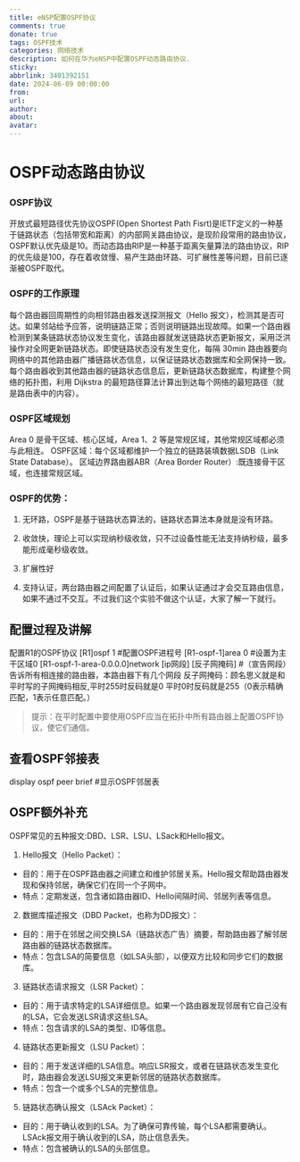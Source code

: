 ```yaml
---
title: eNSP配置OSPF协议
comments: true
donate: true
tags: OSPF技术
categories: 网络技术
description: 如何在华为eNSP中配置OSPF动态路由协议.
sticky: 
abbrlink: 3401392151
date: 2024-06-09 00:00:00
from:
url:
author:
about:
avatar:
---
```

# OSPF动态路由协议

### OSPF协议
开放式最短路径优先协议OSPF(Open Shortest Path Fisrt)是IETF定义的一种基于链路状态（包括带宽和距离）的内部网关路由协议，是现阶段常用的路由协议，OSPF默认优先级是10。而动态路由RIP是一种基于距离矢量算法的路由协议，RIP的优先级是100，存在着收敛慢、易产生路由环路、可扩展性差等问题，目前已逐渐被OSPF取代。
### OSPF的工作原理
每个路由器回周期性的向相邻路由器发送探测报文（Hello 报文），检测其是否可达。如果邻站给予应答，说明链路正常；否则说明链路出现故障。如果一个路由器检测到某条链路状态协议发生变化，该路由器就发送链路状态更新报文，采用泛洪操作对全网更新链路状态。即使链路状态没有发生变化，每隔 30min 路由器要向网络中的其他路由器广播链路状态信息，以保证链路状态数据库和全网保持一致。每个路由器收到其他路由器的链路状态信息后，更新链路状态数据库，构建整个网络的拓扑图，利用 Dijkstra 的最短路径算法计算出到达每个网络的最短路径（就是路由表中的内容）。
### OSPF区域规划
Area 0 是骨干区域、核心区域，Area 1、2 等是常规区域，其他常规区域都必须与此相连。
OSPF区域：每个区域都维护一个独立的链路装填数据LSDB（Link State Database）。
区域边界路由器ABR（Area Border Router）:既连接骨干区域，也连接常规区域。

### OSPF的优势：

1. 无环路，OSPF是基于链路状态算法的，链路状态算法本身就是没有环路。

2. 收敛快，理论上可以实现纳秒级收敛，只不过设备性能无法支持纳秒级，最多能形成毫秒级收敛。

3. 扩展性好

4. 支持认证，两台路由器之间配置了认证后，如果认证通过才会交互路由信息，如果不通过不交互。不过我们这个实验不做这个认证，大家了解一下就行。

## 配置过程及讲解
配置R1的OSPF协议
[R1]ospf 1 #配置OSPF进程号
[R1-ospf-1]area 0 #设置为主干区域0
[R1-ospf-1-area-0.0.0.0]network [ip网段] [反子网掩码]  #（宣告网段）告诉所有相连接的路由器，本路由器下有几个网段
反子网掩码：顾名思义就是和平时写的子网掩码相反,平时255时反码就是0 平时0时反码就是255（0表示精确匹配，1表示任意匹配。）
>提示：在平时配置中要使用OSPF应当在拓扑中所有路由器上配置OSPF协议，使它们通信。

## 查看OSPF邻接表
display ospf peer brief #显示OSPF邻居表

## OSPF额外补充
OSPF常见的五种报文:DBD、LSR、LSU、LSack和Hello报文。

1. Hello报文（Hello Packet）：
  -  目的：用于在OSPF路由器之间建立和维护邻居关系。Hello报文帮助路由器发现和保持邻居，确保它们在同一个子网中。
  -  特点：定期发送，包含诸如路由器ID、Hello间隔时间、邻居列表等信息。

2. 数据库描述报文（DBD Packet，也称为DD报文）：
  -  目的：用于在邻居之间交换LSA（链路状态广告）摘要，帮助路由器了解邻居路由器的链路状态数据库。
  -  特点：包含LSA的简要信息（如LSA头部），以便双方比较和同步它们的数据库。

3. 链路状态请求报文（LSR Packet）：
  -  目的：用于请求特定的LSA详细信息。如果一个路由器发现邻居有它自己没有的LSA，它会发送LSR请求这些LSA。
  -  特点：包含请求的LSA的类型、ID等信息。

4. 链路状态更新报文（LSU Packet）：
  -  目的：用于发送详细的LSA信息。响应LSR报文，或者在链路状态发生变化时，路由器会发送LSU报文来更新邻居的链路状态数据库。
  -  特点：包含一个或多个LSA的完整信息。

5. 链路状态确认报文（LSAck Packet）：
  -  目的：用于确认收到的LSA。为了确保可靠传输，每个LSA都需要确认。LSAck报文用于确认收到的LSA，防止信息丢失。
  -  特点：包含被确认的LSA的头部信息。
